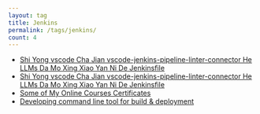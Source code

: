 ```yaml
---
layout: tag
title: Jenkins
permalink: /tags/jenkins/
count: 4
---
```


- [Shi Yong  vscode Cha Jian  vscode-jenkins-pipeline-linter-connector He  LLMs Da Mo Xing Xiao Yan Ni De  Jenkinsfile](https://yeshan333.github.io/2024/05/25/validate-jenkinsfile/)
- [Shi Yong  vscode Cha Jian  vscode-jenkins-pipeline-linter-connector He  LLMs Da Mo Xing Xiao Yan Ni De  Jenkinsfile](https://yeshan333.github.io/2024/05/25/validate-jenkinsfile/)
- [Some of My Online Courses Certificates](https://samirpaulb.github.io/blog-jekyll/posts/some-of-my-online-courses-certificates/)
- [Developing command line tool for build & deployment](https://kination.github.io/posts/2020-04-20-cli-tool-for-build-deploy/)
